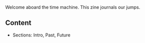 Welcome aboard the time machine. This zine journals our jumps.

## Content
- Sections: Intro, Past, Future
